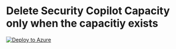 # **Delete Security Copilot Capacity only when the capacitiy exists**

[![Deploy to Azure](https://aka.ms/deploytoazurebotth)](https://portal.azure.com/#create/Microsoft.Template/uri/https://raw.githubusercontent.com/theseha/Copilot-for-Security-Plugin/refs/heads/main/LogicApps/AutoSCUDeletion/azuredeploy.json)

